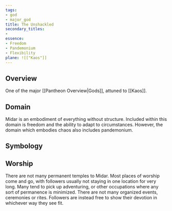 ```yaml
---
tags:
- god
- major_god
title: The Unshackled
secondary_titles:
- 
essence:
- Freedom
- Pandemonium
- Flexibility
plane: ![["Kaos"]]
---
```

## Overview
One of the major [[Pantheon Overview|Gods]], attuned to [[Kaos]].
## Domain
Midar is an embodiment of everything without structure. Included within this domain is freedom and the ability to adapt to circumstances. However, the domain which embodies chaos also includes pandemonium.
## Symbology

## Worship
There are not many permanent temples to Midar. Most places of worship come and go, with followers usually not staying in one location for very long. Many tend to pick up adventuring, or other occupations where any sort of permanence is minimized. There are not many organized events, ceremonies or rites. Followers are instead free to show their devotion in whichever way they see fit.